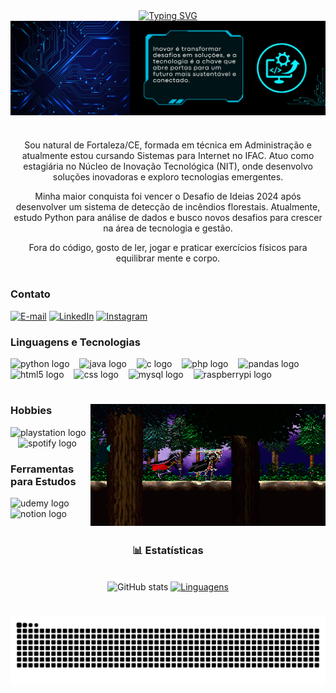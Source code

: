 <div align="center">
  <a href="https://git.io/typing-svg"><img src="https://readme-typing-svg.demolab.com?font=Fira+Code&size=23&pause=1000&width=435&lines=%E2%98%86+Ol%C3%A1%2C+eu+me+chamo+Nat%C3%A1lia!+%E2%98%86" alt="Typing SVG" /></a>
</div>

<img align="center" alt="" src="https://github.com/NataliaBackend/NataliaBackend/blob/ddd1b9400adf6ddca6705baf524a75a315f5fe03/capa.png">

#

<p align="center"> Sou natural de Fortaleza/CE, formada em técnica em Administração e atualmente estou cursando Sistemas para Internet no IFAC. Atuo como estagiária no Núcleo de Inovação Tecnológica (NIT), onde desenvolvo soluções inovadoras e exploro tecnologias emergentes.
  
<p align="center"> Minha maior conquista foi vencer o Desafio de Ideias 2024 após desenvolver um sistema de detecção de incêndios florestais. Atualmente, estudo Python para análise de dados e busco novos desafios para crescer na área de tecnologia e gestão.
  
<p align="center"> Fora do código, gosto de ler, jogar e praticar exercícios físicos para equilibrar mente e corpo.

#

<img align="right" alt="" height="200px" src="https://github.com/NataliaSilva-Dev/NataliaSilva-Dev/blob/4bfddfd94c72ebbc4b92ef81cd8c3430b685a920/nat1.gif">

<h3 align="left">Contato</h3>

  [![E-mail](https://img.shields.io/badge/-Email-000?style=for-the-badge&logo=microsoft-outlook&logoColor=FF00F6&color:FFF)](mailto:natalia.brito280992@gmail.com)
  [![LinkedIn](https://img.shields.io/badge/-LinkedIn-000?style=for-the-badge&logo=linkedin&logoColor=FF00F6&color:FFF)](https://www.linkedin.com/in/nbsilvaa/)
  [![Instagram](https://img.shields.io/badge/-Instagram-000?style=for-the-badge&logo=instagram&logoColor=FF00F6&color:FFF)](https://www.instagram.com/dualsense_nat/)


<h3 align="left">Linguagens e Tecnologias</h3>

<div align="left">
  <img src="https://cdn.jsdelivr.net/gh/devicons/devicon@latest/icons/python/python-original.svg" height="25" alt="python logo"  />
  <img width="8" />
  <img src="https://cdn.jsdelivr.net/gh/devicons/devicon@latest/icons/java/java-original.svg" height="25" alt="java logo"  />
  <img width="8" />
  <img src="https://cdn.jsdelivr.net/gh/devicons/devicon@latest/icons/c/c-original.svg" height="25" alt="c logo"  />
  <img width="8" />
  <img src="https://cdn.jsdelivr.net/gh/devicons/devicon@latest/icons/php/php-original.svg" height="25" alt="php logo"  />
  <img width="8" />
  <img src="https://cdn.jsdelivr.net/gh/devicons/devicon@latest/icons/pandas/pandas-original.svg" height="25" alt="pandas logo"  />
  <img width="8" />
  <img src="https://cdn.jsdelivr.net/gh/devicons/devicon@latest/icons/html5/html5-original.svg" height="25" alt="html5 logo"  />
  <img width="8" />
  <img src="https://cdn.jsdelivr.net/gh/devicons/devicon@latest/icons/css3/css3-original.svg" height="25" alt="css logo"  />
  <img width="8" />
  <img src="https://cdn.jsdelivr.net/gh/devicons/devicon/icons/mysql/mysql-original.svg" height="25" alt="mysql logo"  />
  <img width="8" />
  <img src="https://cdn.jsdelivr.net/gh/devicons/devicon@latest/icons/raspberrypi/raspberrypi-original.svg" height="25" alt="raspberrypi logo"  />
</div>

#

<img align="right" alt="" height="195px" src="https://github.com/NataliaBackend/NataliaBackend/blob/895c97e80c63f7fef1f1f4301f07ed71729f6908/castlevania.gif">

<h3 align="left">Hobbies</h3>

<div align="left">
  <img src="https://img.shields.io/badge/PlayStation-003791?style=for-the-badge&logo=playstation-&logoColor=white" height="25" alt="playstation logo"  />
  <img width="8" />
  <img src="https://img.shields.io/badge/Spotify-1ED760?&style=for-the-badge&logo=spotify&logoColor=white" height="25" alt="spotify logo"  />
</div>

<h3 align="left">Ferramentas para Estudos</h3>

<div align="left">
  <img src="https://img.shields.io/badge/Udemy-EC5252?style=for-the-badge&logo=Udemy&logoColor=white" height="25" alt="udemy logo"  />
  <img width="8" />
  <img src="https://img.shields.io/badge/Notion-000000?style=for-the-badge&logo=notion&logoColor=white" height="25" alt="notion logo"  />
</div>

#

<div style="text-align: center;" align="center">
  <h3>📊 Estatísticas</h3>
  <br>
  <img src="https://github-readme-stats-git-masterrstaa-rickstaa.vercel.app/api?username=NataliaBackend&hide_title=true&show_icons=true&include_all_commits=true&line_height=25&rank_icon=github&bg_color=000&title_color=FF00F6&text_color=FFF&border_radius=3&border_color=36123c&icon_color=FF00F6&theme=jolly" alt="GitHub stats">

  <a href="https://github.com/NataliaBackend/github-readme-stats">
    <img src="https://github-readme-stats-git-masterrstaa-rickstaa.vercel.app/api/top-langs/?username=NataliaBackend&line_height=10&card_width=290&layout=compact&hide_title=false&include_all_commits=true&count_private=false&langs_count=9&show_icons=true&title_color=FF00F6&bg_color=000&text_color=8B8B8B&border_radius=3&border_color=561760" alt="Linguagens">
  </a>
</div>

#

<picture align="center">
  <source media="(prefers-color-scheme: dark)" srcset="https://raw.githubusercontent.com/NataliaBackend/NataliaBackend/output/github-contribution-grid-snake-dark.svg">
  <source media="(prefers-color-scheme: light)" srcset="https://raw.githubusercontent.com/NataliaBackend/NataliaBackend/output/github-contribution-grid-snake-dark.svg">
  <img align="center" alt="github contribution grid snake animation" src="https://raw.githubusercontent.com/NataliaBackend/NataliaBackend/output/github-contribution-grid-snake.svg">
</picture>

#
